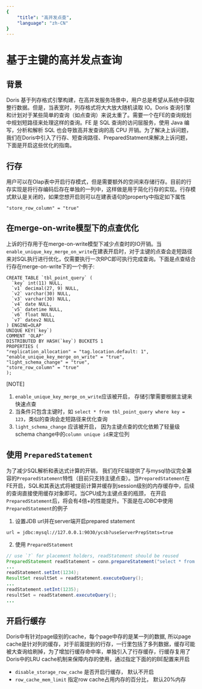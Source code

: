 ```yaml
---
{
    "title": "高并发点查",
    "language": "zh-CN"
}
---
```


<!-- 
Licensed to the Apache Software Foundation (ASF) under one
or more contributor license agreements.  See the NOTICE file
distributed with this work for additional information
regarding copyright ownership.  The ASF licenses this file
to you under the Apache License, Version 2.0 (the
"License"); you may not use this file except in compliance
with the License.  You may obtain a copy of the License at

  http://www.apache.org/licenses/LICENSE-2.0

Unless required by applicable law or agreed to in writing,
software distributed under the License is distributed on an
"AS IS" BASIS, WITHOUT WARRANTIES OR CONDITIONS OF ANY
KIND, either express or implied.  See the License for the
specific language governing permissions and limitations
under the License.
-->

# 基于主键的高并发点查询

<version since="2.0.0">
</version>

## 背景 
Doris 基于列存格式引擎构建，在高并发服务场景中，用户总是希望从系统中获取整行数据。但是，当表宽时，列存格式将大大放大随机读取 IO。Doris 查询引擎和计划对于某些简单的查询（如点查询）来说太重了。需要一个在FE的查询规划中规划短路径来处理这样的查询。FE 是 SQL 查询的访问层服务，使用 Java 编写，分析和解析 SQL 也会导致高并发查询的高 CPU 开销。为了解决上诉问题，我们在Doris中引入了行存、短查询路径、PreparedStatment来解决上诉问题， 下面是开启这些优化的指南。

## 行存
用户可以在Olap表中开启行存模式，但是需要额外的空间来存储行存。目前的行存实现是将行存编码后存在单独的一列中，这样做是用于简化行存的实现。行存模式默认是关闭的，如果您想开启则可以在建表语句的property中指定如下属性
```
"store_row_column" = "true"
```

## 在merge-on-write模型下的点查优化
上诉的行存用于在merge-on-write模型下减少点查时的IO开销。当`enable_unique_key_merge_on_write`在建表开启时，对于主键的点查会走短路径来对SQL执行进行优化，仅需要执行一次RPC即可执行完成查询。下面是点查结合行存在merge-on-write下的一个例子:
```
CREATE TABLE `tbl_point_query` (
  `key` int(11) NULL,
  `v1` decimal(27, 9) NULL,
  `v2` varchar(30) NULL,
  `v3` varchar(30) NULL,
  `v4` date NULL,
  `v5` datetime NULL,
  `v6` float NULL,
  `v7` datev2 NULL
) ENGINE=OLAP
UNIQUE KEY(`key`)
COMMENT 'OLAP'
DISTRIBUTED BY HASH(`key`) BUCKETS 1
PROPERTIES (
"replication_allocation" = "tag.location.default: 1",
"enable_unique_key_merge_on_write" = "true",
"light_schema_change" = "true",
"store_row_column" = "true"
);
```
[NOTE]
1. `enable_unique_key_merge_on_write`应该被开启， 存储引擎需要根据主键来快速点查
2. 当条件只包含主键时，如 `select * from tbl_point_query where key = 123`，类似的查询会走短路径来优化查询
3. `light_schema_change` 应该被开启， 因为主键点查的优化依赖了轻量级schema change中的`column unique id`来定位列

## 使用 `PreparedStatement`
为了减少SQL解析和表达式计算的开销， 我们在FE端提供了与mysql协议完全兼容的`PreparedStatement`特性（目前只支持主键点查）。当`PreparedStatement`在FE开启，SQL和其表达式将被提前计算并缓存到session级别的内存缓存中，后续的查询直接使用缓存对象即可。当CPU成为主键点查的瓶颈， 在开启`PreparedStatement`后，将会有4倍+的性能提升。下面是在JDBC中使用`PreparedStatement`的例子
1. 设置JDB url并在server端开启prepared statement
```
url = jdbc:mysql://127.0.0.1:9030/ycsb?useServerPrepStmts=true
```

2. 使用 `PreparedStatement`
```java
// use `?` for placement holders, readStatement should be reused
PreparedStatement readStatement = conn.prepareStatement("select * from tbl_point_query where key = ?");
...
readStatement.setInt(1234);
ResultSet resultSet = readStatement.executeQuery();
...
readStatement.setInt(1235);
resultSet = readStatement.executeQuery();
...
```

## 开启行缓存
Doris中有针对page级别的cache，每个page中存的是某一列的数据, 所以page cache是针对列的缓存，对于前面提到的行存，一行里包括了多列数据，缓存可能被大查询给刷掉，为了增加行缓存命中率，单独引入了行存缓存，行缓存复用了Doris中的LRU cache机制来保障内存的使用，通过指定下面的的BE配置来开启

- `disable_storage_row_cache` 是否开启行缓存， 默认不开启
- `row_cache_mem_limit` 指定row cache占用内存的百分比， 默认20%内存